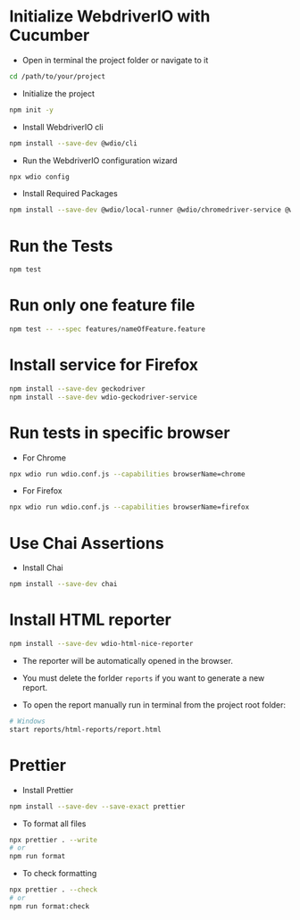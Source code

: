 # Initialize WebdriverIO with Cucumber

- Open in terminal the project folder or navigate to it

```sh
cd /path/to/your/project
```

- Initialize the project

```sh
npm init -y
```

- Install WebdriverIO cli

```sh
npm install --save-dev @wdio/cli
```

- Run the WebdriverIO configuration wizard

```sh
npx wdio config
```

- Install Required Packages

```sh
npm install --save-dev @wdio/local-runner @wdio/chromedriver-service @wdio/cucumber-framework @wdio/spec-reporter
```

# Run the Tests

```sh
npm test
```

# Run only one feature file

```sh
npm test -- --spec features/nameOfFeature.feature
```

# Install service for Firefox

```bash
npm install --save-dev geckodriver
npm install --save-dev wdio-geckodriver-service
```

# Run tests in specific browser

- For Chrome

```bash
npx wdio run wdio.conf.js --capabilities browserName=chrome
```

- For Firefox

```bash
npx wdio run wdio.conf.js --capabilities browserName=firefox
```

# Use Chai Assertions

- Install Chai

```bash
npm install --save-dev chai
```

# Install HTML reporter

```bash
npm install --save-dev wdio-html-nice-reporter
```

- The reporter will be automatically opened in the browser.
- You must delete the forlder `reports` if you want to generate a new report.

- To open the report manually run in terminal from the project root folder:
```bash
# Windows
start reports/html-reports/report.html
```

# Prettier

- Install Prettier

```bash
npm install --save-dev --save-exact prettier
```

- To format all files

```bash
npx prettier . --write
# or
npm run format
```

- To check formatting

```bash
npx prettier . --check
# or
npm run format:check
```
